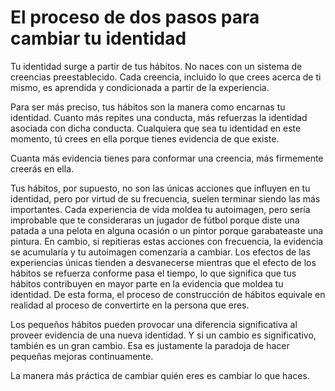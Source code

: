 # El proceso de dos pasos para cambiar tu identidad

<!--- ### Page 62 @ 20 March 2023 04:23 PM -->
Tu identidad surge a partir de tus hábitos. No naces con un sistema de creencias preestablecido. Cada creencia, incluido lo que crees acerca de ti mismo, es aprendida y condicionada a partir de la experiencia.

<!--- ### Page 62 @ 20 March 2023 04:24 PM -->
<!--- ### Page 62 @ 20 March 2023 04:24 PM -->
<!--- ### Page 62 @ 20 March 2023 04:25 PM -->
Para ser más preciso, tus hábitos son la manera como encarnas tu identidad. Cuanto más repites una conducta, más refuerzas la identidad asociada con dicha conducta. Cualquiera que sea tu identidad en este momento, tú crees en ella porque tienes evidencia de que existe.

<!--- ### Page 63 @ 20 March 2023 04:25 PM -->
Cuanta más evidencia tienes para conformar una creencia, más firmemente creerás en ella.

<!--- ### Page 63 @ 20 March 2023 04:27 PM -->
Tus hábitos, por supuesto, no son las únicas acciones que influyen en tu identidad, pero por virtud de su frecuencia, suelen terminar siendo las más importantes. Cada experiencia de vida moldea tu autoimagen, pero sería improbable que te consideraras un jugador de fútbol porque diste una patada a una pelota en alguna ocasión o un pintor porque garabateaste una pintura. En cambio, si repitieras estas acciones con frecuencia, la evidencia se acumularía y tu autoimagen comenzaría a cambiar. Los efectos de las experiencias únicas tienden a desvanecerse mientras que el efecto de los hábitos se refuerza conforme pasa el tiempo, lo que significa que tus hábitos contribuyen en mayor parte en la evidencia que moldea tu identidad. De esta forma, el proceso de construcción de hábitos equivale en realidad al proceso de convertirte en la persona que eres.

<!--- ### Page 64 @ 20 March 2023 04:39 PM -->
Los pequeños hábitos pueden provocar una diferencia significativa al proveer evidencia de una nueva identidad. Y si un cambio es significativo, también es un gran cambio. Esa es justamente la paradoja de hacer pequeñas mejoras continuamente.

<!--- ### Page 65 @ 20 March 2023 04:40 PM -->
La manera más práctica de cambiar quién eres es cambiar lo que haces.
